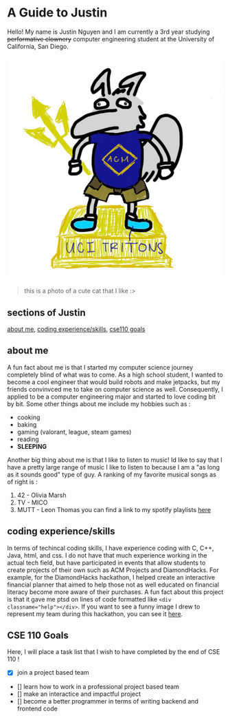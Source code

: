 # A Guide to Justin 
Hello! My name is Justin Nguyen and I am currently a 3rd year studying ~~performative clownery~~ computer engineering student at the University of California, San Diego.

![Alt Text](ucsd-petr.jpg)
> this is a photo of a cute cat that I like :>


## sections of Justin
[about me](#about-me), [coding experience/skills](#coding-experience/skills), [cse110 goals](#CSE-110-Goals)

## about me 
A fun fact about me is that I started my computer science journey completely blind of what was to come. As a high school student, I wanted to become a cool engineer that would build robots and make jetpacks, but my friends convinvced me to take on computer science as well. Consequently, I applied to be a computer engineering major and started to love coding bit by bit. Some other things about me include my hobbies such as :
* cooking
* baking
* gaming (valorant, league, steam games)
* reading
* **SLEEPING**

Another big thing about me is that I like to listen to music! Id like to say that I have a pretty large range of music I like to listen to because I am a "as long as it sounds good" type of guy. A ranking of my favorite musical songs as of right is :
1. 42 - Olivia Marsh
2. TV - MICO
3. MUTT - Leon Thomas
you can find a link to my spotify playlists [here](https://open.spotify.com/user/yzzj99egx2gf5twvij6xsq4ja?si=65caad5ab4744d83)

## coding experience/skills 
In terms of techincal coding skills, I have experience coding with C, C++, Java, html, and css. I do not have that much experience working in the actual tech field, but have participated in events that allow students to create projects of their own such as ACM Projects and DiamondHacks. For example, for the DiamondHacks hackathon, I helped create an interactive financial planner that aimed to help those not as well educated on financial literacy become more aware of their purchases. A fun fact about this project is that it gave me ptsd on lines of code formatted like `<div classname="help"></div>`. If you want to see a funny image I drew to represent my team during this hackathon, you can see it [here](ucsd-petr.pjg). 

## CSE 110 Goals
Here, I will place a task list that I wish to have completed by the end of CSE 110 ! 
- [x] join a project based team 
- [] learn how to work in a professional project based team
- [] make an interactice and impactful project
- [] become a better programmer in terms of writing backend and frontend code

